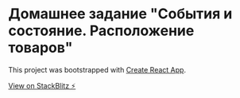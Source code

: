 # Домашнее задание "События и состояние. Расположение товаров"

This project was bootstrapped with [Create React App](https://github.com/facebook/create-react-app).

[View on StackBlitz ⚡️](https://stackblitz.com/edit/react-eljd9f)